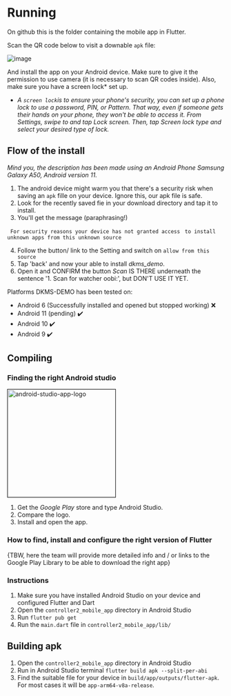 # Running

On github this is the folder containing the mobile app in Flutter.

Scan the QR code below to visit a downable `apk` file:

![image](https://user-images.githubusercontent.com/83274413/176196207-3110f5cd-ceb6-456c-bfae-60a6d726ff3a.png)

And install the app on your Android device. Make sure to give it the permission to use camera (it is necessary to scan QR codes inside). Also, make sure you have a screen lock* set up.

* *A `screen lock`is to ensure your phone's security, you can set up a phone lock to use a password, PIN, or Pattern. That way, even if someone gets their hands on your phone, they won't be able to access it. From Settings, swipe to and tap Lock screen. Then, tap Screen lock type and select your desired type of lock.*

## Flow of the install

*Mind you, the description has been made using an Android Phone Samsung Galaxy A50, Android version 11.*

1. The android device might warm you that there's a security risk when saving an `apk` fille on your device. Ignore this, our apk file is safe.
2. Look for the recently saved fie in your download directory and tap it to install.
3. You'll get the message (paraphrasing!)

``` For security reasons your device has not granted access```
``` to install unknown apps from this unknown source```

4. Follow the button/ link to the Setting and switch on ```allow from this source```
5. Tap 'back' and now your able to install *dkms_demo*.
6. Open it and CONFIRM the button *Scan* IS THERE underneath the sentence '1. Scan for watcher oobi:', but DON'T USE IT YET.

Platforms DKMS-DEMO has been tested on:

* Android 6 (Successfully installed and opened but stopped working) ❌
* Android 11 (pending) ✔️
* Android 10 ✔️
* Android 9 ✔️



## Compiling

### Finding the right Android studio

<img src="../images/android-studio-app.jpeg" alt="android-studio-app-logo" border="1" width="250"> 

1. Get the *Google Play* store and type Android Studio. 
2. Compare the logo.
3. Install and open the app.

### How to find, install and configure the right version of Flutter
{TBW, here the team will provide more detailed info and / or links to the Google Play Library to be able to download the right app}

### Instructions

1. Make sure you have installed Android Studio on your device and configured Flutter and Dart
2. Open the `controller2_mobile_app` directory in Android Studio
3. Run `flutter pub get`
4. Run the `main.dart` file in `controller2_mobile_app/lib/`

## Building apk

1. Open the `controller2_mobile_app` directory in Android Studio
2. Run in Android Studio terminal `flutter build apk --split-per-abi`
3. Find the suitable file for your device in `build/app/outputs/flutter-apk`. For most cases it will be `app-arm64-v8a-release`.
